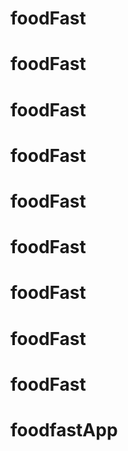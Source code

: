 # foodFast
# foodFast
# foodFast
# foodFast
# foodFast
# foodFast
# foodFast
# foodFast
# foodFast
# foodfastApp
